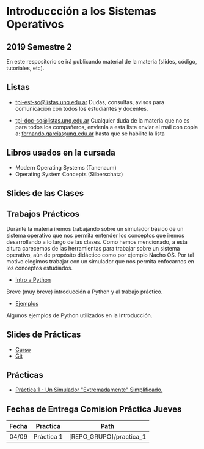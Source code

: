 # Introduccción a los Sistemas Operativos

## 2019 Semestre 2

En este respositorio se irá publicando material de la materia (slides, código, tutoriales, etc).


## Listas

- tpi-est-so@listas.unq.edu.ar
        Dudas, consultas, avisos para comunicación con todos los estudiantes y docentes.

- tpi-doc-so@listas.unq.edu.ar
 Cualquier duda de la materia que no es para todos los compañeros, envíenla a esta lista
 enviar el mail con copia a: fernando.garcia@unq.edu.ar hasta que se habilite la lista


## Libros usados en la cursada

- Modern Operating Systems (Tanenaum)
- Operating System Concepts (Silberschatz)


## Slides de las Clases


## Trabajos Prácticos

Durante la materia iremos trabajando sobre un simulador básico de un sistema operativo que nos permita entender los conceptos que iremos desarrollando a lo largo de las clases. Como hemos mencionado, a esta altura carecemos de las herramientas para trabajar sobre un sistema operativo, aún de propósito didáctico como por ejemplo Nacho OS. Por tal motivo elegimos trabajar con un simulador que nos permita enfocarnos en los conceptos estudiados.

- [Intro a Python](./python/python_intro.md)

Breve (muy breve) introducción a Python y al trabajo práctico.

- [Ejemplos](./python/examples)

Algunos ejemplos de Python utilizados en la Introducción.

## Slides de Prácticas
- [Curso](./practicas/slides/00_curso.pdf)
- [Git](./practicas/slides/00_git.pdf)

## Prácticas
- [Práctica 1 - Un Simulador "Extremadamente" Simplificado.](./practicas/practica_1) 




## Fechas de Entrega Comision Práctica Jueves

| Fecha  | Practica   | Path |
| ------ | --------   | ---------- |
| 04/09  | Práctica 1 |  [REPO_GRUPO]/practica_1 |


